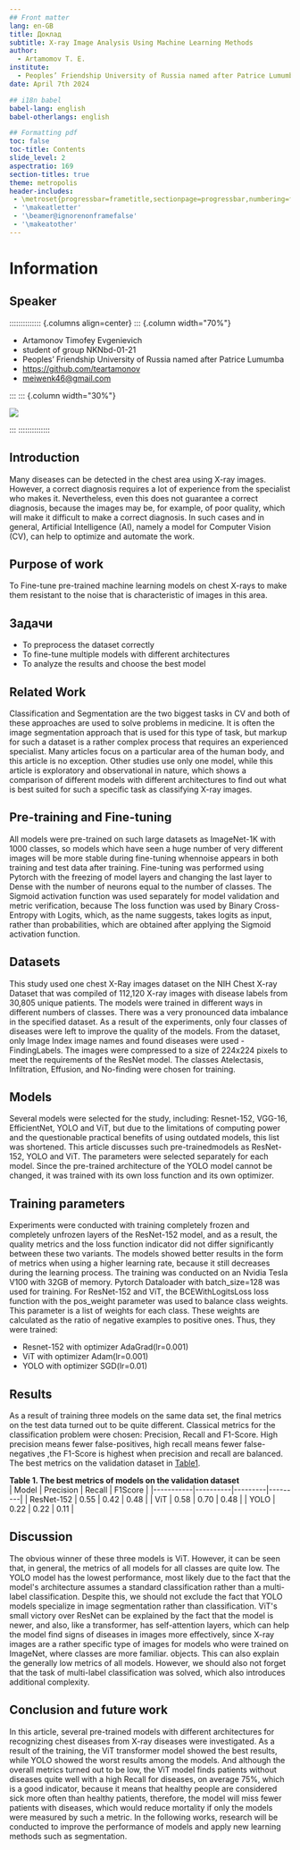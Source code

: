 ```yaml
---
## Front matter
lang: en-GB
title: Доклад
subtitle: X-ray Image Analysis Using Machine Learning Methods
author:
  - Artamomov T. E.
institute:
  - Peoples’ Friendship University of Russia named after Patrice Lumumba, Moscow, Russia
date: April 7th 2024

## i18n babel
babel-lang: english
babel-otherlangs: english

## Formatting pdf
toc: false
toc-title: Contents
slide_level: 2
aspectratio: 169
section-titles: true
theme: metropolis
header-includes:
 - \metroset{progressbar=frametitle,sectionpage=progressbar,numbering=fraction}
 - '\makeatletter'
 - '\beamer@ignorenonframefalse'
 - '\makeatother'
---
```


# Information

## Speaker

:::::::::::::: {.columns align=center}
::: {.column width="70%"}

  * Artamonov Timofey Evgenievich
  * student of group NKNbd-01-21
  * Peoples’ Friendship University of Russia named after Patrice Lumumba
  * <https://github.com/teartamonov>
  * meiwenk46@gmail.com

:::
::: {.column width="30%"}

![](image/ava.jpg)

:::
::::::::::::::

## Introduction

Many diseases can be detected in the chest area using X-ray images. However, a correct diagnosis requires a lot of experience from the specialist who makes it. Nevertheless, even this does not guarantee a correct diagnosis, because the images may be, for example, of poor quality, which will make it difficult to make a correct diagnosis. In such cases and in general, Artificial Intelligence (AI), namely a model for Computer Vision (CV), can help to optimize and automate the work. 

## Purpose of work

To Fine-tune pre-trained machine learning models on chest X-rays to make them resistant to the noise that is characteristic of images in this area.

## Задачи

- To preprocess the dataset correctly
- To fine-tune multiple models with different architectures
- To analyze the results and choose the best model

## Related Work

Classification and Segmentation are the two biggest tasks in CV and both of these approaches are used to solve problems in medicine. It is often the image segmentation approach that is used for this type of task, but markup for such a dataset is a rather complex process that requires an experienced specialist. Many articles focus on a particular area of the human body, and this article is no exception. Other studies use only one model, while this article is exploratory and observational in nature, which shows a comparison of different models with different architectures to find out what is best suited for such a specific task as classifying X-ray images.

##  Pre-training and Fine-tuning

All models were pre-trained on such large datasets as ImageNet-1K with 1000 classes, so models which have seen a huge number of very different images will be more stable during fine-tuning whennoise appears in both training and test data after training. Fine-tuning was performed using Pytorch with the freezing of model layers and changing the last layer to Dense with the number of neurons equal to the number of classes. The Sigmoid activation function was used separately for model validation and metric verification, because The loss function was used by Binary Cross-Entropy with Logits, which, as the name suggests, takes logits as input, rather than probabilities, which are obtained after applying the Sigmoid activation function.

## Datasets

This study used one chest X-Ray images dataset on the NIH Chest X-ray Dataset that was compiled of 112,120 X-ray images with disease labels from 30,805 unique patients. The models were trained in different ways in different numbers of classes. There was a very pronounced data imbalance in the specified dataset. As a result of the experiments, only four classes of diseases were left to improve the quality of the models. From the dataset, only Image Index image names and found diseases were used - FindingLabels. The images were compressed to a size of 224x224 pixels to meet the requirements of the ResNet model. The classes Atelectasis, Infiltration, Effusion, and No-finding were chosen for training. 

## Models

Several models were selected for the study, including: Resnet-152, VGG-16, EfficientNet, YOLO and ViT, but due to the limitations of computing power and the questionable practical benefits of using outdated models, this list was shortened. This article discusses such pre-trainedmodels as ResNet-152, YOLO and ViT. The parameters were selected separately for each model. Since the pre-trained architecture of the YOLO model cannot be changed, it was trained with its own loss function and its own optimizer.

## Training parameters

Experiments were conducted with training completely frozen and completely unfrozen layers of the ResNet-152 model, and as a result, the quality metrics and the loss function indicator did not differ significantly between these two variants. The models showed better results in the form of metrics when using a higher learning rate, because it still decreases during the learning process. The training was conducted on an Nvidia Tesla V100 with 32GB of memory. Pytorch Dataloader with batch_size=128 was used for training. For ResNet-152 and ViT, the BCEWithLogitsLoss loss function with the pos_weight parameter was used to balance class weights. This parameter is a list of weights for each class. These weights are calculated as the ratio of negative examples to positive ones. Thus, they were trained: 
- Resnet-152 with optimizer AdaGrad(lr=0.001)
- ViT with optimizer Adam(lr=0.001)
- YOLO with optimizer SGD(lr=0.01)

## Results

As a result of training three models on the same data set, the final metrics on the test data turned out to be quite different. Classical metrics for the classification problem were chosen: Precision, Recall and F1-Score. High precision means fewer false-positives, high recall means fewer false-negatives ,the F1-Score is highest when precision and recall are balanced. 
The best metrics on the validation dataset in [Table1](#Table1).

<a name="Table1"></a>
**Table 1. The best metrics of models on the validation dataset**  
| Model   | Precision | Recall | F1Score |
|-----------|----------|---------|---------|
| ResNet-152 | 0.55 | 0.42 | 0.48 |
| ViT | 0.58 | 0.70 | 0.48 |
| YOLO | 0.22 | 0.22 | 0.11 |

## Discussion

The obvious winner of these three models is ViT. However, it can be seen that, in general, the metrics of all models for all classes are quite low. The YOLO model has the lowest performance, most likely due to the fact that the model's architecture assumes a standard classification rather than a multi-label classification. Despite this, we should not exclude the fact that YOLO models specialize in image segmentation rather than classification. ViT's small victory over ResNet can be explained by the fact that the model is newer, and also, like a transformer, has self-attention layers, which can help the model find signs of diseases in images more effectively, since X-ray images are a rather specific type of images for models who were trained on ImageNet, where classes are more familiar. objects. This can also explain the generally low metrics of all models. However, we should also not forget that the task of multi-label classification was solved, which also introduces additional complexity.

## Conclusion and future work

In this article, several pre-trained models with different architectures for recognizing chest diseases from X-ray diseases were investigated. As a result of the training, the ViT transformer model showed the best results, while YOLO showed the worst results among the models. And although the overall metrics turned out to be low, the ViT model finds patients without diseases quite well with a high Recall for diseases, on average 75%, which is a good indicator, because it means that healthy people are considered sick more often than healthy patients, therefore, the model will miss fewer patients with diseases, which would reduce mortality if only the models were measured by such a metric. In the following works, research will be conducted to improve the performance of models and apply new learning methods such as segmentation.
